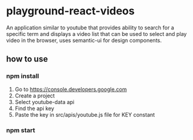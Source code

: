 # playground-react-videos
  An application similar to youtube that provides ability to search for a specific term and displays a video list that can be     used to select and play video in the browser, uses semantic-ui for design components.
  

## how to use
### npm install
   1. Go to https://console.developers.google.com
   2. Create a project
   3. Select youtube-data api
   4. Find the api key
   5. Paste the key in src/apis/youtube.js file for KEY constant
   
### npm start
